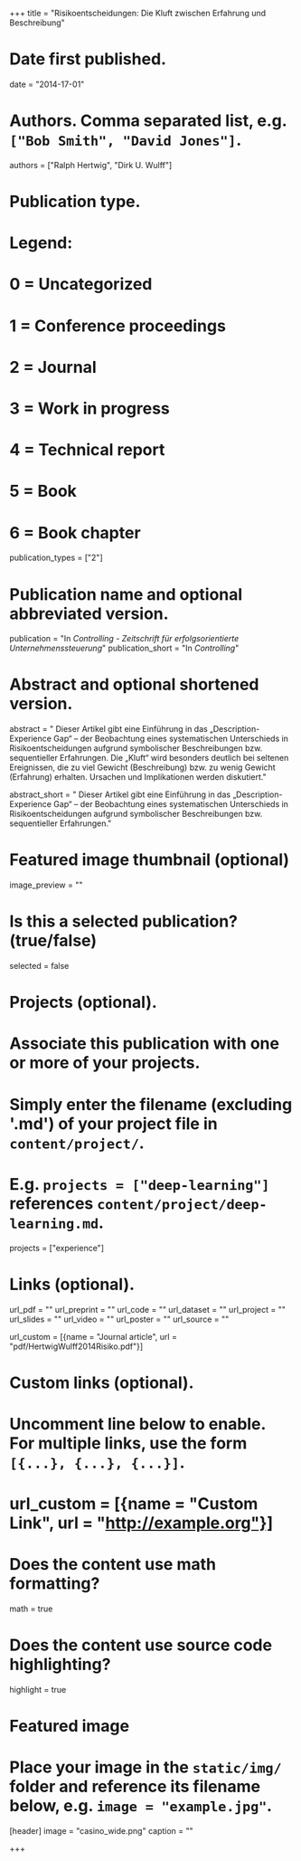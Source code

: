 +++
title = "Risikoentscheidungen: Die Kluft zwischen Erfahrung und Beschreibung"

# Date first published.
date = "2014-17-01"

# Authors. Comma separated list, e.g. `["Bob Smith", "David Jones"]`.
authors = ["Ralph Hertwig", "Dirk U. Wulff"]

# Publication type.
# Legend:
# 0 = Uncategorized
# 1 = Conference proceedings
# 2 = Journal
# 3 = Work in progress
# 4 = Technical report
# 5 = Book
# 6 = Book chapter
publication_types = ["2"]

# Publication name and optional abbreviated version.
publication = "In *Controlling - Zeitschrift für erfolgsorientierte Unternehmenssteuerung*"
publication_short = "In *Controlling*"

# Abstract and optional shortened version.
abstract = " Dieser Artikel gibt eine Einführung in das „Description-Experience Gap“ – der Beobachtung eines systematischen Unterschieds in Risikoentscheidungen aufgrund symbolischer Beschreibungen bzw. sequentieller Erfahrungen. Die „Kluft“ wird besonders deutlich bei seltenen Ereignissen, die zu viel Gewicht (Beschreibung) bzw. zu wenig Gewicht (Erfahrung) erhalten. Ursachen und Implikationen werden diskutiert."

abstract_short = " Dieser Artikel gibt eine Einführung in das „Description-Experience Gap“ – der Beobachtung eines systematischen Unterschieds in Risikoentscheidungen aufgrund symbolischer Beschreibungen bzw. sequentieller Erfahrungen."


# Featured image thumbnail (optional)
image_preview = ""

# Is this a selected publication? (true/false)
selected = false

# Projects (optional).
#   Associate this publication with one or more of your projects.
#   Simply enter the filename (excluding '.md') of your project file in `content/project/`.
#   E.g. `projects = ["deep-learning"]` references `content/project/deep-learning.md`.
projects = ["experience"]

# Links (optional).
url_pdf = ""
url_preprint = ""
url_code = ""
url_dataset = ""
url_project = ""
url_slides = ""
url_video = ""
url_poster = ""
url_source = ""

url_custom = [{name = "Journal article", url = "pdf/HertwigWulff2014Risiko.pdf"}]

# Custom links (optional).
#   Uncomment line below to enable. For multiple links, use the form `[{...}, {...}, {...}]`.
# url_custom = [{name = "Custom Link", url = "http://example.org"}]

# Does the content use math formatting?
math = true

# Does the content use source code highlighting?
highlight = true

# Featured image
# Place your image in the `static/img/` folder and reference its filename below, e.g. `image = "example.jpg"`.
[header]
image = "casino_wide.png"
caption = ""

+++
